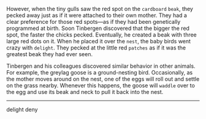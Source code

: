 However, when the tiny gulls saw the red spot on the `cardboard`
`beak`, they pecked away just as if it were attached to their own mother.
They had a clear preference for those red spots—as if they had been
genetically programmed at birth. Soon Tinbergen discovered that the
bigger the red spot, the faster the chicks pecked. Eventually, he created
a beak with three large red dots on it. When he placed it over the `nest`,
the baby birds went crazy with `delight`. They pecked at the little red
`patches` as if it was the greatest beak they had ever seen.

Tinbergen and his colleagues discovered similar behavior in other
animals. For example, the greylag goose is a ground-nesting bird.
Occasionally, as the mother moves around on the nest, one of the eggs
will roll out and settle on the grass nearby. Whenever this happens,
the goose will `waddle` over to the egg and use its beak and neck to pull
it back into the nest.

---
delight deny